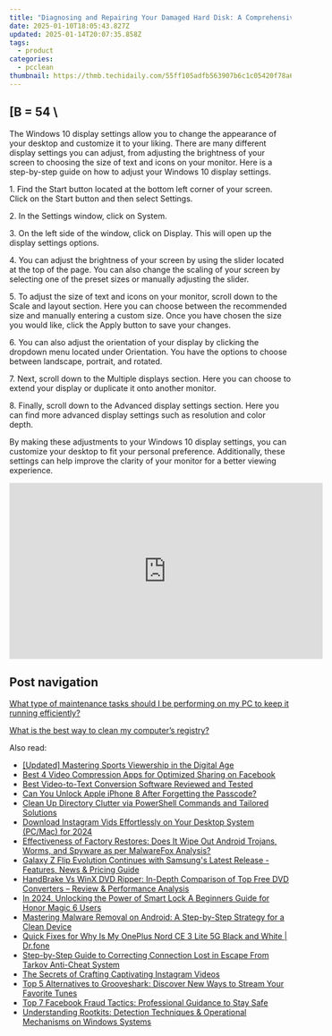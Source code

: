 ```yaml
---
title: "Diagnosing and Repairing Your Damaged Hard Disk: A Comprehensive Guide by YL Computing"
date: 2025-01-10T18:05:43.827Z
updated: 2025-01-14T20:07:35.858Z
tags:
  - product
categories:
  - pcclean
thumbnail: https://thmb.techidaily.com/55ff105adfb563907b6c1c05420f78a6c5ab084d04ebfcc926d77ca01d474b27.jpg
---
```


## \[B = 54 \

The Windows 10 display settings allow you to change the appearance of your desktop and customize it to your liking. There are many different display settings you can adjust, from adjusting the brightness of your screen to choosing the size of text and icons on your monitor. Here is a step-by-step guide on how to adjust your Windows 10 display settings. 

1\. Find the Start button located at the bottom left corner of your screen. Click on the Start button and then select Settings.

2\. In the Settings window, click on System.

3\. On the left side of the window, click on Display. This will open up the display settings options. 

4\. You can adjust the brightness of your screen by using the slider located at the top of the page. You can also change the scaling of your screen by selecting one of the preset sizes or manually adjusting the slider.

5\. To adjust the size of text and icons on your monitor, scroll down to the Scale and layout section. Here you can choose between the recommended size and manually entering a custom size. Once you have chosen the size you would like, click the Apply button to save your changes.

6\. You can also adjust the orientation of your display by clicking the dropdown menu located under Orientation. You have the options to choose between landscape, portrait, and rotated.

7\. Next, scroll down to the Multiple displays section. Here you can choose to extend your display or duplicate it onto another monitor.

8\. Finally, scroll down to the Advanced display settings section. Here you can find more advanced display settings such as resolution and color depth. 

By making these adjustments to your Windows 10 display settings, you can customize your desktop to fit your personal preference. Additionally, these settings can help improve the clarity of your monitor for a better viewing experience.

<!-- affiliate ads begin -->
<iframe width="560" height="315" src="https://www.youtube.com/embed/NTQGoOOiJzs?si=zbZwflEfXgBY3qbs" title="YouTube video player" frameborder="0" allow="accelerometer; autoplay; clipboard-write; encrypted-media; gyroscope; picture-in-picture; web-share" referrerpolicy="strict-origin-when-cross-origin" allowfullscreen></iframe>
<!-- affiliate ads end -->

## Post navigation

[What type of maintenance tasks should I be performing on my PC to keep it running efficiently?](https://tools.techidaily.com/pcclean/products/)

[What is the best way to clean my computer’s registry?](https://tools.techidaily.com/pcclean/products/)

<ins class="adsbygoogle"
     style="display:block"
     data-ad-format="autorelaxed"
     data-ad-client="ca-pub-7571918770474297"
     data-ad-slot="1223367746"></ins>

<ins class="adsbygoogle"
     style="display:block"
     data-ad-client="ca-pub-7571918770474297"
     data-ad-slot="8358498916"
     data-ad-format="auto"
     data-full-width-responsive="true"></ins>

<span class="atpl-alsoreadstyle">Also read:</span>
<div><ul>
<li><a href="https://fox-info.techidaily.com/updated-mastering-sports-viewership-in-the-digital-age/"><u>[Updated] Mastering Sports Viewership in the Digital Age</u></a></li>
<li><a href="https://win-updates.techidaily.com/best-4-video-compression-apps-for-optimized-sharing-on-facebook/"><u>Best 4 Video Compression Apps for Optimized Sharing on Facebook</u></a></li>
<li><a href="https://win-updates.techidaily.com/best-video-to-text-conversion-software-reviewed-and-tested/"><u>Best Video-to-Text Conversion Software Reviewed and Tested</u></a></li>
<li><a href="https://ios-unlock.techidaily.com/can-you-unlock-apple-iphone-8-after-forgetting-the-passcode-by-drfone-ios/"><u>Can You Unlock Apple iPhone 8 After Forgetting the Passcode?</u></a></li>
<li><a href="https://win-updates.techidaily.com/clean-up-directory-clutter-via-powershell-commands-and-tailored-solutions/"><u>Clean Up Directory Clutter via PowerShell Commands and Tailored Solutions</u></a></li>
<li><a href="https://instagram-videos.techidaily.com/download-instagram-vids-effortlessly-on-your-desktop-system-pcmac-for-2024/"><u>Download Instagram Vids Effortlessly on Your Desktop System (PC/Mac) for 2024</u></a></li>
<li><a href="https://win-updates.techidaily.com/effectiveness-of-factory-restores-does-it-wipe-out-android-trojans-worms-and-spyware-as-per-malwarefox-analysis/"><u>Effectiveness of Factory Restores: Does It Wipe Out Android Trojans, Worms, and Spyware as per MalwareFox Analysis?</u></a></li>
<li><a href="https://tech-renaissance.techidaily.com/galaxy-z-flip-evolution-continues-with-samsungs-latest-release-features-news-and-pricing-guide/"><u>Galaxy Z Flip Evolution Continues with Samsung's Latest Release - Features, News & Pricing Guide</u></a></li>
<li><a href="https://tech-revival.techidaily.com/handbrake-vs-winx-dvd-ripper-in-depth-comparison-of-top-free-dvd-converters-review-and-performance-analysis/"><u>HandBrake Vs WinX DVD Ripper: In-Depth Comparison of Top Free DVD Converters – Review & Performance Analysis</u></a></li>
<li><a href="https://easy-unlock-android.techidaily.com/in-2024-unlocking-the-power-of-smart-lock-a-beginners-guide-for-honor-magic-6-users-by-drfone-android/"><u>In 2024, Unlocking the Power of Smart Lock A Beginners Guide for Honor Magic 6 Users</u></a></li>
<li><a href="https://win-updates.techidaily.com/mastering-malware-removal-on-android-a-step-by-step-strategy-for-a-clean-device/"><u>Mastering Malware Removal on Android: A Step-by-Step Strategy for a Clean Device</u></a></li>
<li><a href="https://fix-guide.techidaily.com/quick-fixes-for-why-is-my-oneplus-nord-ce-3-lite-5g-black-and-white-drfone-by-drfone-fix-android-problems-fix-android-problems/"><u>Quick Fixes for Why Is My OnePlus Nord CE 3 Lite 5G Black and White | Dr.fone</u></a></li>
<li><a href="https://win-answers.techidaily.com/step-by-step-guide-to-correcting-connection-lost-in-escape-from-tarkov-anti-cheat-system/"><u>Step-by-Step Guide to Correcting Connection Lost in Escape From Tarkov Anti-Cheat System</u></a></li>
<li><a href="https://instagram-videos.techidaily.com/the-secrets-of-crafting-captivating-instagram-videos/"><u>The Secrets of Crafting Captivating Instagram Videos</u></a></li>
<li><a href="https://win-updates.techidaily.com/top-5-alternatives-to-grooveshark-discover-new-ways-to-stream-your-favorite-tunes/"><u>Top 5 Alternatives to Grooveshark: Discover New Ways to Stream Your Favorite Tunes</u></a></li>
<li><a href="https://win-updates.techidaily.com/top-7-facebook-fraud-tactics-professional-guidance-to-stay-safe/"><u>Top 7 Facebook Fraud Tactics: Professional Guidance to Stay Safe</u></a></li>
<li><a href="https://win-updates.techidaily.com/understanding-rootkits-detection-techniques-and-operational-mechanisms-on-windows-systems/"><u>Understanding Rootkits: Detection Techniques & Operational Mechanisms on Windows Systems</u></a></li>
</ul></div>

